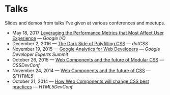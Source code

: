 Talks
=====

Slides and demos from talks I've given at various conferences and meetups.

* May 18, 2017 [Leveraging the Performance Metrics that Most Affect User Experience](https://developers.google.com/web/updates/2017/06/user-centric-performance-metrics) &mdash; *Google I/O*
* December 2, 2016 &mdash; [The Dark Side of Polyfilling CSS](//philipwalton.github.io/talks/2016-12-02/) &mdash; *dotCSS*
* November 19, 2015 &mdash; [Google Analytics for Web Developers](//philipwalton.github.io/talks/2015-11-19/) &mdash; *Google Developer Experts Summit*
* October 26, 2015 &mdash; [Web Components and the future of Modular CSS](//philipwalton.github.io/talks/2015-10-26/) &mdash; *CSSDevConf*
* November 24, 2014 &mdash; [Web Components and the future of CSS](//philipwalton.github.io/talks/2014-11-24/) &mdash; *SFHTML5*
* October 21, 2014 &mdash; [How Web Components will change CSS best practices](//philipwalton.github.io/talks/2014-10-21/) &mdash; *HTML5DevConf*
